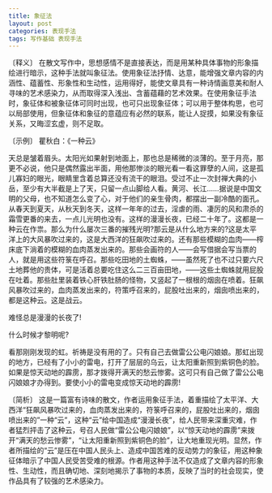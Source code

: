 ```yaml
---
title: 象征法
layout: post
categories: 表现手法
tags: 写作基础 表现手法
---
```


〔释义〕 在散文写作中，思想感情不是直接表达，而是用某种具体事物的形象描绘进行暗示，这种手法就叫象征法。使用象征法抒情、达意，能增强文章内容的内涵性、蕴蓄性、形象性和生动性，运用得好，能使文章具有一种诗情画意美和耐人寻味的艺术感染力，从而取得深入浅出、含蓄蕴藉的艺术效果。在使用象征手法时，象征体和被象征体可同时出现，也可只出现象征体；可以用于整体构思，也可以局部使用，但象征体和象征的意蕴应有必然的联系，能让人捉摸，如果没有象征关系，又晦涩玄虚，则不足取。

〔示例〕 瞿秋白：《一种云》

天总是皱着眉头。太阳光如果射到地面上，那也总是稀微的淡薄的。至于月亮，那更不必说，他只是偶然露出半面，用他那惨淡的眼光看一看这罪孽的人间，这是孤儿寡妇的眼光，眼睛里含着总算还没有流干的眼泪。受过不止一次封禅大典的小岳，至少有大半截是上了天，只留一点山脚给人看。黄河、长江……据说是中国文明的父母，也不知道怎么变了心，对于他们的亲生骨肉，都摆出一副冷酷的面孔。从春天到夏天，从秋天到冬天，这样一年年的过去，淫虐的雨、凄厉的风和肃杀的霜雪更番的来去，一点儿光明也没有。这样的漫漫长夜，已经二十年了。这都是一种云在作祟。那么为什么屡次三番的摧残光明?那云是从什么地方来的?这是太平洋上的大风暴吹过来的，这是大西洋的狂飙吹过来的。还有那些模糊的血肉——榨床底下淌着的模糊的血肉蒸发出来的。那些会画符的人——会写借据会写当票的人，就是用这些符箓在呼召。那些吃田地的土蜘蛛，——虽然死了也不过只要六尺土地葬他的贵体，可是活着总要吃住这么二三百亩田地，——这些土蜘蛛就用屁股在吐着。那些肚里装着铁心肝铁肚肠的怪物，又竖起了一根根的烟囱在喷着。狂飙风暴吹过来的，血肉蒸发出来的，符策呼召来的，屁股吐出来的，烟囱喷出来的，都是这种云。这是战云。

难怪总是漫漫的长夜了!

什么时候才黎明呢?

看那刚刚发现的虹。祈祷是没有用的了。只有自己去做雷公公电闪娘娘。那虹出现的地方，已经有了小小的雷电，打开了层层的乌云，让太阳重新照到紫铜色的脸。如果是惊天动地的霹雳，那才拨得开满天的愁云惨雾。这可只有自己做了雷公公电闪娘娘才办得到。要使小小的雷电变成惊天动地的霹雳!

〔简析〕 这是一篇富有诗味的散文，作者运用象征手法，着重描绘了太平洋、大西洋“狂飙风暴吹过来的，血肉蒸发出来的，符箓呼召来的，屁股吐出来的，烟囱喷出来的”一种“云”，这种“云”给中国造成“漫漫长夜”，给人民带来深重灾难，作者猛烈抨击了这种云，号召人民做“雷公公电闪娘娘”，以“惊天动地的霹雳”来拨开“满天的愁云惨雾”，“让太阳重新照到紫铜色的脸”，让大地重现光明。显然，作者所描绘的“云”是压在中国人民头上、造成中国苦难的反动势力的象征，用这种象征体暗示了中国人民受苦受难的根源。作者用这种手法不仅造成了文章内容的形象性、生动性，而且确切地、深刻地揭示了事物的本质，反映了当时的社会现实，使作品具有了较强的艺术感染力。 